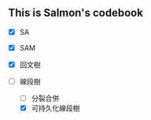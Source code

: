 ## This is Salmon's codebook
- [x] SA
- [x] SAM
- [x] 回文樹

- [ ] 線段樹
    - [ ] 分裂合併
    - [x] 可持久化線段樹
